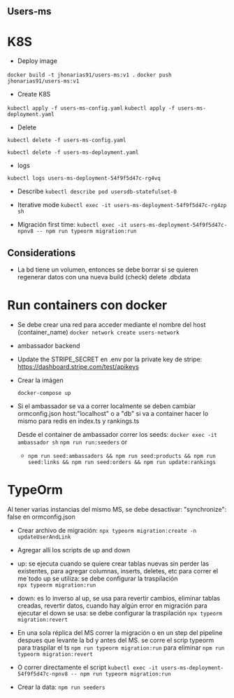 ## Users-ms
# K8S 
- Deploy image

```docker build -t jhonarias91/users-ms:v1 .```
```docker push jhonarias91/users-ms:v1```

- Create K8S

```kubectl apply -f users-ms-config.yaml```
```kubectl apply -f users-ms-deployment.yaml```

- Delete

```kubectl delete -f users-ms-config.yaml```

```kubectl delete -f users-ms-deployment.yaml```

- logs

```kubectl logs users-ms-deployment-54f9f5d47c-rg4vq```

- Describe
```kubectl describe pod usersdb-statefulset-0```

- Iterative mode
```kubectl exec -it users-ms-deployment-54f9f5d47c-rg4zp sh```

- Migración first time:
 ```kubectl exec -it users-ms-deployment-54f9f5d47c-npnv8 -- npm run typeorm migration:run```

## Considerations

- La bd tiene un volumen, entonces se debe borrar si se quieren regenerar datos con una nueva build (check)
 delete .dbdata

# Run containers con docker

- Se debe crear una red para acceder mediante el nombre del host (container_name)
```docker network create users-network```

- ambassador backend
 - Update the STRIPE_SECRET en .env  por la private key de stripe: https://dashboard.stripe.com/test/apikeys
 - Crear la imágen
 
   ```docker-compose up```

  - Si el ambassador se va a correr localmente se deben cambiar ormconfig.json host:"localhost" o a "db" si va a container
    hacer lo mismo para redis en index.ts y rankings.ts

    Desde el container de ambassador correr los seeds: 
    ```docker exec -it ambassador sh```
    ```npm run run:seeders```
      or     
    - ```npm run seed:ambassadors && npm run seed:products && npm run seed:links && npm run seed:orders && npm run update:rankings```

# TypeOrm

Al tener varias instancias del mismo MS, se debe desactivar:  "synchronize": false en ormconfig.json

 - Crear archivo de migración:
 ```npx typeorm migration:create -n updateUserAndLink```

 - Agregar allí los scripts de up and down
  - up: se ejecuta cuando se quiere crear tablas nuevas sin perder las existentes, para agregar columnas, inserts, deletes, etc
    para correr el me´todo up se utiliza: se debe configurar la traspilación    
    ```npx typeorm migration:run```

  - down: es lo inverso al up, se usa para revertir cambios, eliminar tablas creadas, revertir datos, cuando hay algún error en migración
    para ejecutar el down se usa: se debe configurar la traspilación
    ```npx typeorm migration:revert```

  - En una sola réplica del MS correr la migración o en un step del pipeline despues que levante la bd y antes del MS.
    se corre el scrip typeorm para traspilar el ts
    ```npm run typeorm migration:run```
    para eliminar
    ```npm run typeorm migration:revert```

  - O correr directamente el script
 ```kubectl exec -it users-ms-deployment-54f9f5d47c-npnv8 -- npm run typeorm migration:run```


- Crear la data: ```npm run seeders```

